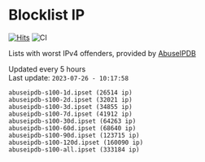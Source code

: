 # Blocklist IP

[![Hits](https://hits.seeyoufarm.com/api/count/incr/badge.svg?url=https%3A%2F%2Fgithub.com%2Fborestad%2Fblocklist-ip%2F&count_bg=%2379C83D&title_bg=%23555555&icon=&icon_color=%23E7E7E7&title=hits&edge_flat=false)](https://hits.seeyoufarm.com)  ![CI](https://img.shields.io/github/workflow/status/borestad/blocklist-ip/CI?style=flat-square)

Lists with worst IPv4 offenders, provided by [AbuseIPDB](https://www.abuseipdb.com/)

<!-- FOOTER-PLACEHOLDER -->
Updated every 5 hours<br>
Last update: `2023-07-26 - 10:17:58`
```
abuseipdb-s100-1d.ipset (26514 ip)
abuseipdb-s100-2d.ipset (32021 ip)
abuseipdb-s100-3d.ipset (34855 ip)
abuseipdb-s100-7d.ipset (41912 ip)
abuseipdb-s100-30d.ipset (64263 ip)
abuseipdb-s100-60d.ipset (68640 ip)
abuseipdb-s100-90d.ipset (123715 ip)
abuseipdb-s100-120d.ipset (160090 ip)
abuseipdb-s100-all.ipset (333184 ip)
```

